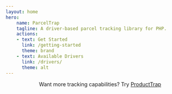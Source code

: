 ```yaml
---
layout: home
hero:
    name: ParcelTrap
    tagline: A driver-based parcel tracking library for PHP.
    actions:
    - text: Get Started
      link: /getting-started
      theme: brand
    - text: Available Drivers
      link: /drivers/
      theme: alt
---
```


<div align="center">

Want more tracking capabilities? Try [ProductTrap](https://docs.voke.dev/producttrap)

</div>
